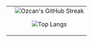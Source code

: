 <!-- ![giphy](https://media.giphy.com/media/QT9SVRVexMgOk/giphy.gif?cid=ecf05e477c9szjyvq30xz79acd6gpgfjicl3hxba16d22a3u&ep=v1_gifs_search&rid=giphy.gif&ct=g) -->
 

<!--![giphy](https://media.giphy.com/media/26BRrEPIhI8CdTLEY/giphy.gif?cid=ecf05e477jcslhkzjzhho9ovzsg6m68ize6nf30q4utxeub2&ep=v1_gifs_search&rid=giphy.gif&ct=g)-->


<table border="0">
 <tr>
  <td>

   <!--
![giphy](https://media.giphy.com/media/QT9SVRVexMgOk/giphy.gif?cid=ecf05e477c9szjyvq30xz79acd6gpgfjicl3hxba16d22a3u&ep=v1_gifs_search&rid=giphy.gif&ct=g)
  
   Streak is not found - empyt stats i'll update later
   --> 
  </td>

  <td align="center">
   
   <img src="https://github-readme-streak-stats.herokuapp.com/?user=ozcanbayram&theme=dark" alt="Ozcan's GitHub Streak" />

   
   ![Top Langs](https://github-readme-stats.vercel.app/api/top-langs/?username=ozcanbayram&layout=compact&theme=dark)
   

  </td>
 </tr>
</table>

<!--
<h3>GitHub Streak</h3>
 <img src="https://github-readme-streak-stats.herokuapp.com/?user=ozcanbayram&theme=dark" alt="Zal's GitHub Streak" />
-->
<!--

## 💫 About Me  
-->

<!-- ![Profile views counter](https://komarev.com/ghpvc/?username=ozcanbayram-git&style=flat-square) -->

<!--
✨ Hello, I am Özcan, i am 21 years old.
I'm working on becoming full-stack Mobile and Web developer.
I love my job and try to learn new things every day.
You can review my projects,
support me and contact me via the links below to get more information about me.

-->

<!--
![Top Langs](https://github-readme-stats.vercel.app/api/top-langs/?username=ozcanbayram&layout=compact&theme=dracula)
-->


<!-- ![Anurag's GitHub stats](https://github-readme-stats.vercel.app/api?username=ozcanbayram&show_icons=true&theme=dracula&height=100) -->





<!--
## Languages I'm currently working on
![Langs](https://skillicons.dev/icons?i=flutter,dart,firebase,sqlite,mysql,dotnet,js,") -->


<!-- 
## Languages i use
![Langs](https://skillicons.dev/icons?i=flutter,dart,kotlin,java,firebase,sqlite,mysql,cs,dotnet,angular,html,css,") 

## Tools i use 
![Langs](https://skillicons.dev/icons?i=androidstudio,vscode,visualstudio,git,github,pr,figma,")
-->



<!--
## Languages I'm currently working on
![Langs](https://skillicons.dev/icons?i=cs,java,kotlin,flutter,dart,firebase,sqlite,mysql,php,js,html,css,figma,git,")

<!--

## Languages I currently use:
![Langs](https://skillicons.dev/icons?i=cs,java,mysql,html,css,")

## I am working on these languages for Mobile Development
![Langs](https://skillicons.dev/icons?i=java,kotlin,dart,flutter,python,sqlite,swift,")

## I am working on these languages ​​for Web Development
![Langs](https://skillicons.dev/icons?i=cs,dotnet,html,css,javascript,ts,angular,django,mysql,")

-->
<!--
## 📊 GitHub Stats:
![Top Langs](https://github-readme-stats.vercel.app/api/top-langs/?username=ozcanbayram&layout=compact&theme=dracula)
-->
<!--
## ⚡ Certificates
<a href="https://www.udemy.com/certificate/UC-c9f1bb41-1444-4f53-8300-357469156655/" target="_blank">
<img src = "https://github.com/ozcanbayram/OzcanBayram/assets/117665864/a82e9b64-023c-48a9-876d-6e3494609978" alt = "C#" width = "200" height = "150"/ >
</a>

<a href="https://www.btkakademi.gov.tr/portal/certificate/validate?certificateId=dx1hAJV8o6" target="_blank">
<img src = "https://github.com/ozcanbayram/OzcanBayram/assets/117665864/3f691065-a1c2-4b0b-8726-aa6871ca190d" alt = "Git and GitHub" width = "200" height = "150"/ >
</a>

<a href="https://coursera.org/share/d4dfd67a5f56106db1fe70d988cab459" target="_blank">
<img src = "https://s3.amazonaws.com/coursera_assets/meta_images/generated/CERTIFICATE_LANDING_PAGE/CERTIFICATE_LANDING_PAGE~J5FL7GTY98HD/CERTIFICATE_LANDING_PAGE~J5FL7GTY98HD.jpeg" alt = "Project Managament" width = "250" height = "150"/ >
</a>

<a href="https://www.coursera.org/account/accomplishments/verify/6BJM8U9VK7C5">
<img src = "https://s3.amazonaws.com/coursera_assets/meta_images/generated/CERTIFICATE_LANDING_PAGE/CERTIFICATE_LANDING_PAGE~6BJM8U9VK7C5/CERTIFICATE_LANDING_PAGE~6BJM8U9VK7C5.jpeg" alt = "Project Managament" width = "250" height = "150"/ >
</a>
 -->
 <!-- 
## 🌐 Socials - Contact:
- Email    :  [![E-mail](https://img.shields.io/badge/email-%23E4405F.svg?logo=email&logoColor=white)](https://mail.google.com/mail/u/0/?fs=1&tf=cm&source=mailto&to=ozzcanbayram@gmail.com)
- Linkedin :  [![LinkedIn](https://img.shields.io/badge/LinkedIn-%230077B5.svg?logo=linkedin&logoColor=white)](https://www.linkedin.com/in/ozcanbayram/) 
- Instagram:  [![Instagram](https://img.shields.io/badge/Instagram-%23E4405F.svg?logo=Instagram&logoColor=white)](https://www.instagram.com/ozcan0/)
- Twitter: [![Instagram](https://img.shields.io/badge/twitter-%23E4405F.svg?logo=twitter&logoColor=white)](https://x.com/ozcanbayram0)
- Web:  [![Web](https://img.shields.io/badge/Web-%23E4405F.svg?logo=OzcanBayram&logoColor=white)](https://www.ozcanbayram.com)
-->

<!-- A test commit for my local git bash!-->  

